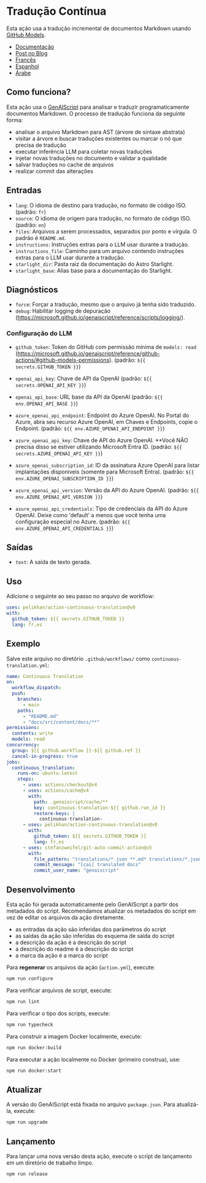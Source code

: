 # Tradução Contínua

Esta ação usa a tradução incremental de documentos Markdown usando [GitHub Models](https://github.com/models).

* [Documentação](https://pelikhan.github.io/action-continuous-translation/)
* [Post no Blog](https://microsoft.github.io/genaiscript/blog/continuous-translations/)
* [Francês](./README.fr.md)
* [Espanhol](./README.es.md)
* [Árabe](./README.ar.md)

## Como funciona?

Esta ação usa o [GenAIScript](https://microsoft.github.io/genaiscript/) para analisar e traduzir programaticamente documentos Markdown. O processo de tradução funciona da seguinte forma:

* analisar o arquivo Markdown para AST (árvore de sintaxe abstrata)
* visitar a árvore e buscar traduções existentes ou marcar o nó que precisa de tradução
* executar inferência LLM para coletar novas traduções
* injetar novas traduções no documento e validar a qualidade
* salvar traduções no cache de arquivos
* realizar commit das alterações

## Entradas

* `lang`: O idioma de destino para tradução, no formato de código ISO. (padrão: `fr`)
* `source`: O idioma de origem para tradução, no formato de código ISO. (padrão: `en`)
* `files`: Arquivos a serem processados, separados por ponto e vírgula. O padrão é `README.md`.
* `instructions`: Instruções extras para o LLM usar durante a tradução.
* `instructions_file`: Caminho para um arquivo contendo instruções extras para o LLM usar durante a tradução.
* `starlight_dir`: Pasta raiz da documentação do Astro Starlight.
* `starlight_base`: Alias base para a documentação do Starlight.

## Diagnósticos

* `force`: Forçar a tradução, mesmo que o arquivo já tenha sido traduzido.
* `debug`: Habilitar logging de depuração (<https://microsoft.github.io/genaiscript/reference/scripts/logging/>).

### Configuração do LLM

* `github_token`: Token do GitHub com permissão mínima de `models: read` (<https://microsoft.github.io/genaiscript/reference/github-actions/#github-models-permissions>). (padrão: `${{ secrets.GITHUB_TOKEN }}`)

* `openai_api_key`: Chave de API da OpenAI (padrão: `${{ secrets.OPENAI_API_KEY }}`)

* `openai_api_base`: URL base da API da OpenAI (padrão: `${{ env.OPENAI_API_BASE }}`)

* `azure_openai_api_endpoint`: Endpoint do Azure OpenAI. No Portal do Azure, abra seu recurso Azure OpenAI, em Chaves e Endpoints, copie o Endpoint. (padrão: `${{ env.AZURE_OPENAI_API_ENDPOINT }}`)

* `azure_openai_api_key`: Chave de API do Azure OpenAI. \*\*Você NÃO precisa disso se estiver utilizando Microsoft Entra ID. (padrão: `${{ secrets.AZURE_OPENAI_API_KEY }}`)

* `azure_openai_subscription_id`: ID da assinatura Azure OpenAI para listar implantações disponíveis (somente para Microsoft Entra). (padrão: `${{ env.AZURE_OPENAI_SUBSCRIPTION_ID }}`)

* `azure_openai_api_version`: Versão da API do Azure OpenAI. (padrão: `${{ env.AZURE_OPENAI_API_VERSION }}`)

* `azure_openai_api_credentials`: Tipo de credenciais da API do Azure OpenAI. Deixe como 'default' a menos que você tenha uma configuração especial no Azure. (padrão: `${{ env.AZURE_OPENAI_API_CREDENTIALS }}`)

## Saídas

* `text`: A saída de texto gerada.

## Uso

Adicione o seguinte ao seu passo no arquivo de workflow:

```yaml
uses: pelikhan/action-continuous-translation@v0
with:
  github_token: ${{ secrets.GITHUB_TOKEN }}
  lang: fr,es
```

## Exemplo

Salve este arquivo no diretório `.github/workflows/` como `continuous-translation.yml`:

```yaml
name: Continuous Translation
on:
  workflow_dispatch:
  push:
    branches:
      - main
    paths:
      - "README.md"
      - "docs/src/content/docs/**"
permissions:
  contents: write
  models: read
concurrency:
  group: ${{ github.workflow }}-${{ github.ref }}
  cancel-in-progress: true
jobs:
  continuous_translation:
    runs-on: ubuntu-latest
    steps:
      - uses: actions/checkout@v4
      - uses: actions/cache@v4
        with:
          path: .genaiscript/cache/**
          key: continuous-translation-${{ github.run_id }}
          restore-keys: |
            continuous-translation-
      - uses: pelikhan/action-continuous-translation@v0
        with:
          github_token: ${{ secrets.GITHUB_TOKEN }}
          lang: fr,es
      - uses: stefanzweifel/git-auto-commit-action@v5
        with:
          file_pattern: "translations/*.json **.md* translations/*.json"
          commit_message: "[cai] translated docs"
          commit_user_name: "genaiscript"
```

## Desenvolvimento

Esta ação foi gerada automaticamente pelo GenAIScript a partir dos metadados do script.
Recomendamos atualizar os metadados do script em vez de editar os arquivos da ação diretamente.

* as entradas da ação são inferidas dos parâmetros do script
* as saídas da ação são inferidas do esquema de saída do script
* a descrição da ação é a descrição do script
* a descrição do readme é a descrição do script
* a marca da ação é a marca do script

Para **regenerar** os arquivos da ação (`action.yml`), execute:

```bash
npm run configure
```

Para verificar arquivos de script, execute:

```bash
npm run lint
```

Para verificar o tipo dos scripts, execute:

```bash
npm run typecheck
```

Para construir a imagem Docker localmente, execute:

```bash
npm run docker:build
```

Para executar a ação localmente no Docker (primeiro construa), use:

```bash
npm run docker:start
```

## Atualizar

A versão do GenAIScript está fixada no arquivo `package.json`. Para atualizá-la, execute:

```bash
npm run upgrade
```

## Lançamento

Para lançar uma nova versão desta ação, execute o script de lançamento em um diretório de trabalho limpo.

```bash
npm run release
```
